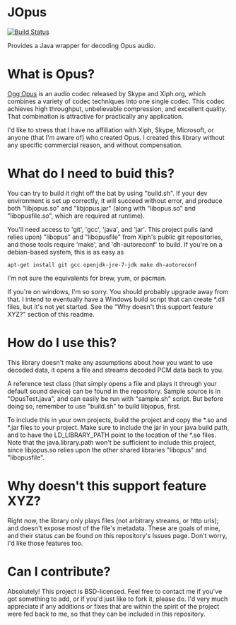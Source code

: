 JOpus
==

[![Build Status](https://travis-ci.org/Knetic/jopus.svg?branch=master)](https://travis-ci.org/Knetic/jopus)

Provides a Java wrapper for decoding Opus audio. 

What is Opus?
==

[Ogg Opus](http://www.opus-codec.org/) is an audio codec released by Skype and Xiph.org, which combines a variety of codec techniques into one single codec. This codec achieves high throughput, unbelievable compression, and excellent quality. That combination is attractive for practically any application.

I'd like to stress that I have no affiliation with Xiph, Skype, Microsoft, or anyone (that I'm aware of) who created Opus. I created this library without any specific commercial reason, and without compensation.


What do I need to buid this?
==

You can try to build it right off the bat by using "build.sh". If your dev environment is set up correctly, it will succeed without error, and produce both "libjopus.so" and "libjopus.jar" (along with "libopus.so" and "libopusfile.so", which are required at runtime).

You'll need access to 'git', 'gcc', 'java', and 'jar'. This project pulls (and relies upon) "libopus" and "libopusfile" from Xiph's public git repositories, and those tools require 'make', and 'dh-autoreconf' to build. If you're on a debian-based system, this is as easy as 

    apt-get install git gcc openjdk-jre-7-jdk make dh-autoreconf 

I'm not sure the equivalents for brew, yum, or pacman.

If you're on windows, I'm so sorry. You should probably upgrade away from that. I intend to eventually have a Windows build script that can create *.dll files, but it's not yet started. See the "Why doesn't this support feature XYZ?" section of this readme.

How do I use this?
==

This library doesn't make any assumptions about how you want to use decoded data, it opens a file and streams decoded PCM data back to you.

A reference test class (that simply opens a file and plays it through your default sound device) can be found in the repository. Sample source is in "OpusTest.java", and can easily be run with "sample.sh" script. But before doing so, remember to use "build.sh" to build libjopus, first.

To include this in your own projects, build the project and copy the *.so and *.jar files to your project. Make sure to include the jar in your java build path, and to have the LD_LIBRARY_PATH point to the location of the *.so files. Note that the java.library.path won't be sufficient to include this project, since libjopus.so relies upon the other shared libraries "libopus" and "libopusfile".

Why doesn't this support feature XYZ?
==

Right now, the library only plays files (not arbitrary streams, or http urls); and doesn't expose most of the file's metadata. These are goals of mine, and their status can be found on this repository's Issues page. Don't worry, I'd like those features too.

Can I contribute?
==

Absolutely! This project is BSD-licensed. Feel free to contact me if you've got something to add, or if you'd just like to fork it, please do. I'd very much appreciate if any additions or fixes that are within the spirit of the project were fed back to me, so that they can be included in this repository.
